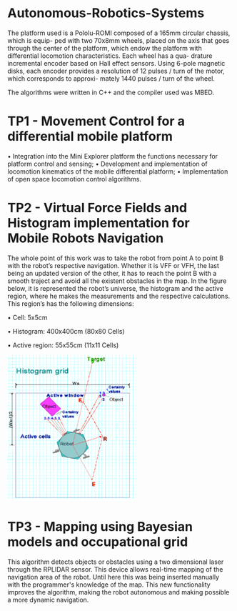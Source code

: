 # Autonomous-Robotics-Systems

  The platform used is a Pololu-ROMI composed of a 165mm circular chassis, which is equip-
ped with two 70x8mm wheels, placed on the axis that goes through the center of the platform,
which endow the platform with differential locomotion characteristics. Each wheel has a qua-
drature incremental encoder based on Hall effect sensors. Using 6-pole magnetic disks, each
encoder provides a resolution of 12 pulses / turn of the motor, which corresponds to approxi-
mately 1440 pulses / turn of the wheel.

The algorithms were written in C++ and the compiler used was MBED. 

# TP1 - Movement Control for a differential mobile platform

• Integration into the Mini Explorer platform the functions necessary for platform control
and sensing;
• Development and implementation of locomotion kinematics of the mobile differential
platform;
• Implementation of open space locomotion control algorithms.
 
# TP2 - Virtual Force Fields and Histogram implementation for Mobile Robots Navigation

The whole point of this work was to take the robot from point A to point B with the
robot’s respective navigation. Whether it is VFF or VFH, the last being an updated version
of the other, it has to reach the point B with a smooth traject and avoid all the existent
obstacles in the map.
In the figure below, it is represented the robot’s universe, the histogram and the active region,
where he makes the measurements and the respective calculations. This region’s has the
following dimensions:

• Cell: 5x5cm

• Histogram: 400x400cm (80x80 Cells)

• Active region: 55x55cm (11x11 Cells)

![alt text](https://github.com/lcruz1618/Autonomous-Robotics-Systems/blob/master/histogram_active_region.png)

# TP3 - Mapping using Bayesian models and occupational grid

This algorithm detects objects or obstacles using a two dimensional laser through the RPLIDAR sensor.
This device allows real-time mapping of the navigation area of the robot. Until here this was being inserted manually
with the programmer's knowledge of the map. This new functionality improves the algorithm, making the robot autonomous and 
making possible a more dynamic navigation.


